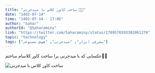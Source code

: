 ```yaml
---
title: "ساخت کاور کلاس با میدجرنی 🥲🥲"
date: "1402-07-14"
time: "1402-07-14 - 17:06"
author: "Sahar"
authorId: "@Saharaminy"
link: "https://twitter.com/Saharaminy/status/1709576593302061276"
topic: "technology"
tags: ["معرفی ابزار", "میدجرنی", "هوش مصنوعی"]
---
```


عکسایی که با میدجرنی برا ساخت کاور کلاسام ساختم🥲🥲

![ساخت کاور کلاس با میدجرنی](/posts/technology/cover-kelasam-ba-midjourney.jpg)
